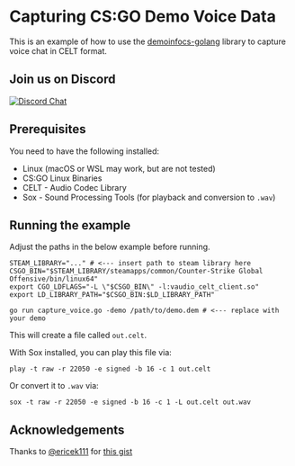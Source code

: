 # Capturing CS:GO Demo Voice Data

This is an example of how to use the [demoinfocs-golang](https://github.com/markus-wa/demoinfocs-golang) library to capture voice chat in CELT format.


## Join us on Discord

[![Discord Chat](https://img.shields.io/discord/901824796302643281?color=%235865F2&label=discord&style=for-the-badge)](https://discord.gg/eTVBgKeHnh)


## Prerequisites

You need to have the following installed:

- Linux (macOS or WSL may work, but are not tested)
- CS:GO Linux Binaries
- CELT - Audio Codec Library
- Sox - Sound Processing Tools (for playback and conversion to `.wav`)

## Running the example

Adjust the paths in the below example before running.

```terminal
STEAM_LIBRARY="..." # <--- insert path to steam library here
CSGO_BIN="$STEAM_LIBRARY/steamapps/common/Counter-Strike Global Offensive/bin/linux64"
export CGO_LDFLAGS="-L \"$CSGO_BIN\" -l:vaudio_celt_client.so"
export LD_LIBRARY_PATH="$CSGO_BIN:$LD_LIBRARY_PATH"

go run capture_voice.go -demo /path/to/demo.dem # <--- replace with your demo
```

This will create a file called `out.celt`.

With Sox installed, you can play this file via:

    play -t raw -r 22050 -e signed -b 16 -c 1 out.celt

Or convert it to `.wav` via:

    sox -t raw -r 22050 -e signed -b 16 -c 1 -L out.celt out.wav

## Acknowledgements

Thanks to [@ericek111](https://github.com/ericek111) for [this gist](https://gist.github.com/ericek111/abe5829f6e52e4b25b3b97a0efd0b22b)
